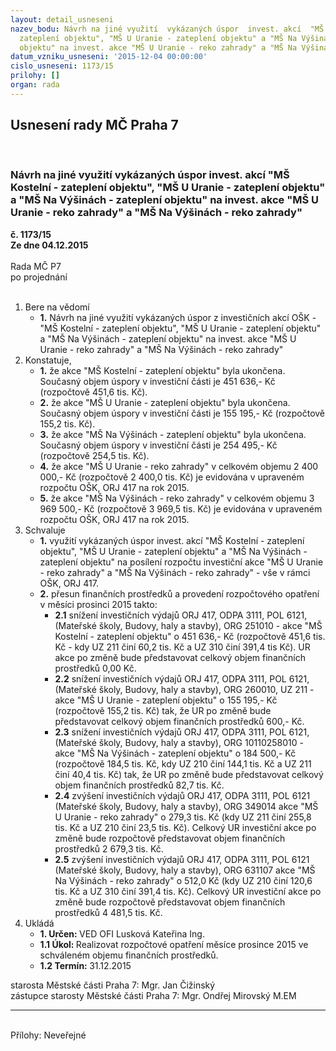 ```yaml
---
layout: detail_usneseni
nazev_bodu: Návrh na jiné využití  vykázaných úspor  invest. akcí  "MŠ Kostelní -
  zateplení objektu", "MŠ U Uranie - zateplení objektu" a "MŠ Na Výšinách  - zateplení
  objektu" na invest. akce "MŠ U Uranie - reko zahrady" a "MŠ Na Výšinách - reko zahrady"
datum_vzniku_usneseni: '2015-12-04 00:00:00'
cislo_usneseni: 1173/15
prilohy: []
organ: rada
---
```

<div id="ucUsn_pList" class="usn">
	<span><h2>Usnesení rady MČ Praha 7 </h2>
<br></span><div class="standBody">
<span><h3>Návrh na jiné využití  vykázaných úspor  invest. akcí  "MŠ Kostelní - zateplení objektu", "MŠ U Uranie - zateplení objektu" a "MŠ Na Výšinách  - zateplení objektu" na invest. akce "MŠ U Uranie - reko zahrady" a "MŠ Na Výšinách - reko zahrady"</h3></span><div class="center">
		<strong>č. 1173/15</strong><br>
	</div>
<div class="center">
		<strong>Ze dne 04.12.2015</strong><br><br>
	</div>Rada MČ P7<br> po projednání<br><br><ol>
<li>Bere na vědomí<ul><li>
<strong>1.</strong> Návrh na jiné využití  vykázaných úspor  z investičních akcí OŠK - "MŠ Kostelní - zateplení objektu", "MŠ U Uranie - zateplení objektu" a "MŠ Na Výšinách  - zateplení objektu" na invest. akce "MŠ U Uranie - reko zahrady" a "MŠ Na Výšinách - reko zahrady"</li></ul>
</li>
<li>Konstatuje,<ul>
<li>
<strong>1.</strong> že akce "MŠ Kostelní - zateplení objektu" byla ukončena. Současný objem úspory v investiční části  je  451 636,- Kč (rozpočtově 451,6 tis. Kč). </li>
<li>
<strong>2.</strong> že akce "MŠ U Uranie - zateplení objektu" byla ukončena. Současný objem úspory v investiční části  je  155 195,- Kč (rozpočtově 155,2 tis. Kč).</li>
<li>
<strong>3.</strong> že akce "MŠ Na Výšinách - zateplení objektu" byla ukončena. Současný objem úspory v investiční části  je  254 495,- Kč (rozpočtově 254,5 tis. Kč).</li>
<li>
<strong>4.</strong> že akce "MŠ U Uranie - reko zahrady" v celkovém objemu 2 400 000,- Kč (rozpočtově 2 400,0 tis. Kč) je evidována v upraveném rozpočtu OŠK, ORJ 417 na rok 2015.</li>
<li>
<strong>5.</strong> že akce "MŠ Na Výšinách - reko zahrady" v celkovém objemu 3 969 500,- Kč (rozpočtově 3 969,5 tis. Kč) je evidována v upraveném rozpočtu OŠK, ORJ 417 na rok 2015.</li>
</ul>
</li>
<li>Schvaluje<ul>
<li>
<strong>1.</strong> využití vykázaných úspor invest. akcí  "MŠ Kostelní - zateplení objektu", "MŠ U Uranie - zateplení objektu" a "MŠ Na Výšinách  - zateplení objektu" na posílení rozpočtu investiční akce "MŠ U Uranie - reko zahrady" a "MŠ Na Výšinách - reko zahrady" - vše v rámci OŠK, ORJ 417.</li>
<li>
<strong>2.</strong> přesun finančních prostředků a provedení rozpočtového opatření v měsíci prosinci  2015 takto:<ul>
<li>
<strong>2.1</strong> snížení investičních  výdajů ORJ 417, ODPA 3111, POL 6121, (Mateřské školy, Budovy, haly a stavby), ORG 251010 - akce "MŠ Kostelní - zateplení objektu" o 451 636,- Kč (rozpočtově 451,6 tis. Kč - kdy UZ 211 činí 60,2 tis. Kč a UZ 310 činí 391,4 tis Kč). UR akce po změně bude  představovat celkový objem finančních prostředků  0,00 Kč.</li>
<li>
<strong>2.2</strong> snížení investičních  výdajů ORJ 417, ODPA 3111, POL 6121, (Mateřské školy, Budovy, haly a stavby), ORG 260010, UZ 211 - akce "MŠ U Uranie - zateplení objektu" o 155 195,- Kč (rozpočtově 155,2 tis. Kč) tak, že UR po změně bude  představovat celkový objem finančních prostředků  600,- Kč.</li>
<li>
<strong>2.3</strong> snížení investičních  výdajů ORJ 417, ODPA 3111, POL 6121, (Mateřské školy, Budovy, haly a stavby), ORG 10110258010 - akce "MŠ Na Výšinách - zateplení objektu" o 184 500,- Kč (rozpočtově 184,5 tis. Kč, kdy UZ 210 činí 144,1 tis. Kč a UZ 211 činí 40,4 tis. Kč) tak, že UR po změně bude  představovat celkový objem finančních prostředků  82,7 tis. Kč.</li>
<li>
<strong>2.4</strong> zvýšení investičních  výdajů ORJ 417, ODPA 3111, POL 6121 (Mateřské školy, Budovy, haly a stavby), ORG 349014 akce "MŠ U Uranie - reko zahrady" o 279,3 tis. Kč (kdy UZ 211 činí 255,8 tis. Kč a UZ 210 činí 23,5 tis. Kč). Celkový UR investiční akce po změně bude rozpočtově představovat objem finančních prostředků  2 679,3 tis. Kč. </li>
<li>
<strong>2.5</strong> zvýšení investičních  výdajů ORJ 417, ODPA 3111, POL 6121 (Mateřské školy, Budovy, haly a stavby), ORG 631107 akce "MŠ Na Výšinách - reko zahrady" o 512,0 Kč (kdy UZ 210 činí 120,6 tis. Kč a UZ 310 činí 391,4 tis. Kč). Celkový UR investiční akce po změně bude rozpočtově představovat objem finančních prostředků  4 481,5 tis. Kč.</li>
</ul>
</li>
</ul>
</li>
<li>Ukládá<ul>
<li>
<strong>1. Určen: </strong>VED OFI Lusková Kateřina Ing.</li>
<li>
<strong>1.1 Úkol: </strong>Realizovat rozpočtové opatření měsíce prosince 2015 ve schváleném objemu finančních prostředků.</li>
<li>
<strong>1.2 Termín: </strong>31.12.2015</li>
</ul>
</li>
</ol>starosta Městské části Praha 7: Mgr. Jan Čižinský<br>zástupce starosty Městské části Praha 7: Mgr. Ondřej Mirovský M.EM <hr>
<br>Přílohy: Neveřejné</div>
</div>